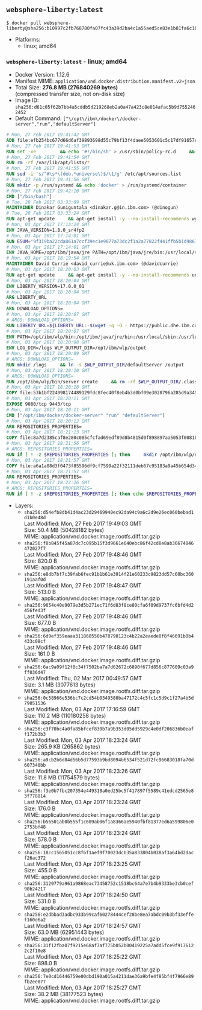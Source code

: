 ## `websphere-liberty:latest`

```console
$ docker pull websphere-liberty@sha256:b10997c2fb768780fa07fc43a39d2ba4c1a55aed5ce83e1b81fa6c1bebecbf32
```

-	Platforms:
	-	linux; amd64

### `websphere-liberty:latest` - linux; amd64

-	Docker Version: 1.12.6
-	Manifest MIME: `application/vnd.docker.distribution.manifest.v2+json`
-	Total Size: **276.8 MB (276840269 bytes)**  
	(compressed transfer size, not on-disk size)
-	Image ID: `sha256:d61c05f62b7bb4a5cddb5d219268eb2a0a47a423c8e014afac5b9d7552462452`
-	Default Command: `["\/opt\/ibm\/docker\/docker-server","run","defaultServer"]`

```dockerfile
# Mon, 27 Feb 2017 19:41:42 GMT
ADD file:efb254bc677d66d6af39893698d55c79bf13f4daee5053601c5c17df91657e6e in / 
# Mon, 27 Feb 2017 19:41:53 GMT
RUN set -xe 		&& echo '#!/bin/sh' > /usr/sbin/policy-rc.d 	&& echo 'exit 101' >> /usr/sbin/policy-rc.d 	&& chmod +x /usr/sbin/policy-rc.d 		&& dpkg-divert --local --rename --add /sbin/initctl 	&& cp -a /usr/sbin/policy-rc.d /sbin/initctl 	&& sed -i 's/^exit.*/exit 0/' /sbin/initctl 		&& echo 'force-unsafe-io' > /etc/dpkg/dpkg.cfg.d/docker-apt-speedup 		&& echo 'DPkg::Post-Invoke { "rm -f /var/cache/apt/archives/*.deb /var/cache/apt/archives/partial/*.deb /var/cache/apt/*.bin || true"; };' > /etc/apt/apt.conf.d/docker-clean 	&& echo 'APT::Update::Post-Invoke { "rm -f /var/cache/apt/archives/*.deb /var/cache/apt/archives/partial/*.deb /var/cache/apt/*.bin || true"; };' >> /etc/apt/apt.conf.d/docker-clean 	&& echo 'Dir::Cache::pkgcache ""; Dir::Cache::srcpkgcache "";' >> /etc/apt/apt.conf.d/docker-clean 		&& echo 'Acquire::Languages "none";' > /etc/apt/apt.conf.d/docker-no-languages 		&& echo 'Acquire::GzipIndexes "true"; Acquire::CompressionTypes::Order:: "gz";' > /etc/apt/apt.conf.d/docker-gzip-indexes 		&& echo 'Apt::AutoRemove::SuggestsImportant "false";' > /etc/apt/apt.conf.d/docker-autoremove-suggests
# Mon, 27 Feb 2017 19:41:54 GMT
RUN rm -rf /var/lib/apt/lists/*
# Mon, 27 Feb 2017 19:41:55 GMT
RUN sed -i 's/^#\s*\(deb.*universe\)$/\1/g' /etc/apt/sources.list
# Mon, 27 Feb 2017 19:41:56 GMT
RUN mkdir -p /run/systemd && echo 'docker' > /run/systemd/container
# Mon, 27 Feb 2017 19:42:10 GMT
CMD ["/bin/bash"]
# Tue, 28 Feb 2017 03:33:09 GMT
MAINTAINER Dinakar Guniguntala <dinakar.g@in.ibm.com> (@dinogun)
# Tue, 28 Feb 2017 03:33:24 GMT
RUN apt-get update     && apt-get install -y --no-install-recommends wget ca-certificates     && rm -rf /var/lib/apt/lists/*
# Mon, 03 Apr 2017 17:13:24 GMT
ENV JAVA_VERSION=1.8.0_sr4fp2
# Mon, 03 Apr 2017 17:14:01 GMT
RUN ESUM="9f319ba22cda861a7ccf39ec1e9877a73dc2f1a2a77822f441ffb5b1d9867f16"     && BASE_URL="https://public.dhe.ibm.com/ibmdl/export/pub/systems/cloud/runtimes/java/meta/"     && YML_FILE="jre/linux/x86_64/index.yml"     && wget -q -U UA_IBM_JAVA_Docker -O /tmp/index.yml $BASE_URL/$YML_FILE     && JAVA_URL=$(cat /tmp/index.yml | sed -n '/'$JAVA_VERSION'/{n;p}' | sed -n 's/\s*uri:\s//p' | tr -d '\r')     && wget -q -U UA_IBM_JAVA_Docker -O /tmp/ibm-java.bin $JAVA_URL     && echo "$ESUM  /tmp/ibm-java.bin" | sha256sum -c -     && echo "INSTALLER_UI=silent" > /tmp/response.properties     && echo "USER_INSTALL_DIR=/opt/ibm/java" >> /tmp/response.properties     && echo "LICENSE_ACCEPTED=TRUE" >> /tmp/response.properties     && mkdir -p /opt/ibm     && chmod +x /tmp/ibm-java.bin     && /tmp/ibm-java.bin -i silent -f /tmp/response.properties     && rm -f /tmp/response.properties     && rm -f /tmp/index.yml     && rm -f /tmp/ibm-java.bin
# Mon, 03 Apr 2017 17:14:01 GMT
ENV JAVA_HOME=/opt/ibm/java/jre PATH=/opt/ibm/java/jre/bin:/usr/local/sbin:/usr/local/bin:/usr/sbin:/usr/bin:/sbin:/bin
# Mon, 03 Apr 2017 18:19:54 GMT
MAINTAINER David Currie <david_currie@uk.ibm.com> (@davidcurrie)
# Mon, 03 Apr 2017 18:20:03 GMT
RUN apt-get update     && apt-get install -y --no-install-recommends unzip     && rm -rf /var/lib/apt/lists/*
# Mon, 03 Apr 2017 18:20:04 GMT
ENV LIBERTY_VERSION=17.0.0_01
# Mon, 03 Apr 2017 18:20:04 GMT
ARG LIBERTY_URL
# Mon, 03 Apr 2017 18:20:04 GMT
ARG DOWNLOAD_OPTIONS=
# Mon, 03 Apr 2017 18:20:07 GMT
# ARGS: DOWNLOAD_OPTIONS=
RUN LIBERTY_URL=${LIBERTY_URL:-$(wget -q -O - https://public.dhe.ibm.com/ibmdl/export/pub/software/websphere/wasdev/downloads/wlp/index.yml  | grep $LIBERTY_VERSION -A 6 | sed -n 's/\s*kernel:\s//p' | tr -d '\r' )}      && wget $DOWNLOAD_OPTIONS $LIBERTY_URL -U UA-IBM-WebSphere-Liberty-Docker -O /tmp/wlp.zip     && unzip -q /tmp/wlp.zip -d /opt/ibm     && rm /tmp/wlp.zip
# Mon, 03 Apr 2017 18:20:07 GMT
ENV PATH=/opt/ibm/wlp/bin:/opt/ibm/java/jre/bin:/usr/local/sbin:/usr/local/bin:/usr/sbin:/usr/bin:/sbin:/bin
# Mon, 03 Apr 2017 18:20:08 GMT
ENV LOG_DIR=/logs WLP_OUTPUT_DIR=/opt/ibm/wlp/output
# Mon, 03 Apr 2017 18:20:09 GMT
# ARGS: DOWNLOAD_OPTIONS=
RUN mkdir /logs     && ln -s $WLP_OUTPUT_DIR/defaultServer /output     && ln -s /opt/ibm/wlp/usr/servers/defaultServer /config
# Mon, 03 Apr 2017 18:20:10 GMT
# ARGS: DOWNLOAD_OPTIONS=
RUN /opt/ibm/wlp/bin/server create     && rm -rf $WLP_OUTPUT_DIR/.classCache /output/workarea
# Mon, 03 Apr 2017 18:20:10 GMT
COPY file:53b1bf224098174489129fdc8fec40f8eb4b3d0bf09e3028796a285d9a3457f1 in /opt/ibm/docker/ 
# Mon, 03 Apr 2017 18:20:11 GMT
EXPOSE 9080/tcp 9443/tcp
# Mon, 03 Apr 2017 18:20:11 GMT
CMD ["/opt/ibm/docker/docker-server" "run" "defaultServer"]
# Mon, 03 Apr 2017 18:20:12 GMT
ARG REPOSITORIES_PROPERTIES=
# Mon, 03 Apr 2017 18:21:13 GMT
COPY file:8a7d2385caf8e280c085cfcfad69edf89d8b4815d0f898897aa5053f0081bf61 in /config/ 
# Mon, 03 Apr 2017 18:21:56 GMT
# ARGS: REPOSITORIES_PROPERTIES=
RUN if [ ! -z $REPOSITORIES_PROPERTIES ]; then     mkdir /opt/ibm/wlp/etc/     echo $REPOSITORIES_PROPERTIES > /opt/ibm/wlp/etc/repositories.properties;   fi   && installUtility install --acceptLicense     appSecurity-2.0 bluemixUtility-1.0 collectiveMember-1.0 ldapRegistry-3.0     localConnector-1.0 microProfile-1.0 monitor-1.0 restConnector-1.0     requestTiming-1.0 restConnector-2.0 sessionDatabase-1.0 ssl-1.0     webCache-1.0 webProfile-7.0   && if [ ! -z $REPOSITORIES_PROPERTIES ]; then rm /opt/ibm/wlp/etc/repositories.properties; fi   && rm -rf /output/workarea /output/logs
# Mon, 03 Apr 2017 18:21:57 GMT
COPY file:a6a1a88d3f0473f85596df9cf7599a22f32111deb67c95183a9a45b654d347eb in /config/ 
# Mon, 03 Apr 2017 18:21:57 GMT
ARG REPOSITORIES_PROPERTIES=
# Mon, 03 Apr 2017 18:22:26 GMT
# ARGS: REPOSITORIES_PROPERTIES=
RUN if [ ! -z $REPOSITORIES_PROPERTIES ]; then echo $REPOSITORIES_PROPERTIES > /opt/ibm/wlp/etc/repositories.properties; fi     && installUtility install --acceptLicense appSecurityClient-1.0 javaee-7.0 javaeeClient-7.0     && if [ ! -z $REPOSITORIES_PROPERTIES ] ; then rm /opt/ibm/wlp/etc/repositories.properties; fi     && rm -rf /output/workarea /output/logs
```

-	Layers:
	-	`sha256:d54efb8db41d4ac23d29469940ec92da94c9a6c2d9e26ec060bebad1d1b0e48d`  
		Last Modified: Mon, 27 Feb 2017 19:49:03 GMT  
		Size: 50.4 MB (50428182 bytes)  
		MIME: application/vnd.docker.image.rootfs.diff.tar.gzip
	-	`sha256:f8b845f45a87dc7c095b15f3d9661e640ebc86f42cd8e8ab36674846472027f7`  
		Last Modified: Mon, 27 Feb 2017 19:48:46 GMT  
		Size: 820.0 B  
		MIME: application/vnd.docker.image.rootfs.diff.tar.gzip
	-	`sha256:e8db7bf7c39fab6fec91b1b61e3914f21e60233c9823dd57c60bc360191aaf0d`  
		Last Modified: Mon, 27 Feb 2017 19:48:47 GMT  
		Size: 513.0 B  
		MIME: application/vnd.docker.image.rootfs.diff.tar.gzip
	-	`sha256:9654c40e9079e3d5b271ec71f6d83f8ce80cfa6f09d9737fc6bfd4d2456fed3f`  
		Last Modified: Mon, 27 Feb 2017 19:48:46 GMT  
		Size: 677.0 B  
		MIME: application/vnd.docker.image.rootfs.diff.tar.gzip
	-	`sha256:6d9ef359eaaa311860550b478790123c4b22a2eaede8f8f46691b0b4433c08cf`  
		Last Modified: Mon, 27 Feb 2017 19:48:46 GMT  
		Size: 161.0 B  
		MIME: application/vnd.docker.image.rootfs.diff.tar.gzip
	-	`sha256:6ac9a09f12f0c34f7502ba7a7d62672c6890f677d856c877609c03a9ff036d47`  
		Last Modified: Thu, 02 Mar 2017 00:49:57 GMT  
		Size: 3.1 MB (3077613 bytes)  
		MIME: application/vnd.docker.image.rootfs.diff.tar.gzip
	-	`sha256:0c58966e536bc7c2cd54b0349580ba47172c4c5fc1c5d9c1f27a4b5d79051536`  
		Last Modified: Mon, 03 Apr 2017 17:16:59 GMT  
		Size: 110.2 MB (110180258 bytes)  
		MIME: application/vnd.docker.image.rootfs.diff.tar.gzip
	-	`sha256:c3f70bc4a0fa85bfcef830b7a9b353d05dd5929c4e0df206836b0eaff172b3b3`  
		Last Modified: Mon, 03 Apr 2017 18:23:24 GMT  
		Size: 265.9 KB (265862 bytes)  
		MIME: application/vnd.docker.image.rootfs.diff.tar.gzip
	-	`sha256:a9cb2b6d84d56b5d77593b9bd8094b6534f521d72fc96683018fa70d607340bb`  
		Last Modified: Mon, 03 Apr 2017 18:23:26 GMT  
		Size: 11.8 MB (11754579 bytes)  
		MIME: application/vnd.docker.image.rootfs.diff.tar.gzip
	-	`sha256:f3e0b7fbc207354e449318a0ed25bc5f417897f5589c41edcd2565e83f778814`  
		Last Modified: Mon, 03 Apr 2017 18:23:24 GMT  
		Size: 176.0 B  
		MIME: application/vnd.docker.image.rootfs.diff.tar.gzip
	-	`sha256:b56501ab0b555f1c609ab06f1a8366ae5940fbf81377ed6a599806e02753bf48`  
		Last Modified: Mon, 03 Apr 2017 18:23:24 GMT  
		Size: 578.0 B  
		MIME: application/vnd.docker.image.rootfs.diff.tar.gzip
	-	`sha256:18cc1565051cc8fbf1aef9f70023dcb35a833804b038af3a64bd2dacf26ac372`  
		Last Modified: Mon, 03 Apr 2017 18:23:25 GMT  
		Size: 455.0 B  
		MIME: application/vnd.docker.image.rootfs.diff.tar.gzip
	-	`sha256:3129779a961a9868eac73458752c1518bc64a7e7b4b9333be3cb0cef90b24217`  
		Last Modified: Mon, 03 Apr 2017 18:24:50 GMT  
		Size: 531.0 B  
		MIME: application/vnd.docker.image.rootfs.diff.tar.gzip
	-	`sha256:e2dbbad3adbc933b99caf60278444cef28be8ea7abdc09b3bf33effef160d6a2`  
		Last Modified: Mon, 03 Apr 2017 18:24:57 GMT  
		Size: 63.0 MB (62951443 bytes)  
		MIME: application/vnd.docker.image.rootfs.diff.tar.gzip
	-	`sha256:31f12fba07f9215e68af7af775b052b00419225a7add5fce9f9176122c2f10e8`  
		Last Modified: Mon, 03 Apr 2017 18:25:22 GMT  
		Size: 898.0 B  
		MIME: application/vnd.docker.image.rootfs.diff.tar.gzip
	-	`sha256:7e0cd16446759e00dbd190a015a4211dae36a9bfe4f85bf4f7966e89fb2ee077`  
		Last Modified: Mon, 03 Apr 2017 18:25:27 GMT  
		Size: 38.2 MB (38177523 bytes)  
		MIME: application/vnd.docker.image.rootfs.diff.tar.gzip
